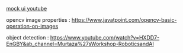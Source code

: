 

[mock ui youtube](https://www.youtube.com/watch?v=tKzSnjWPtEw&t=1733s&ab_channel=AnthonySistilli)

opencv image properties : https://www.javatpoint.com/opencv-basic-operation-on-images 

object detection : https://www.youtube.com/watch?v=HXDD7-EnGBY&ab_channel=Murtaza%27sWorkshop-RoboticsandAI 




